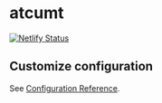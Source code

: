 # atcumt

[![Netlify Status](https://api.netlify.com/api/v1/badges/d6b9fb9b-3546-43f0-8c95-cd6c0d939da0/deploy-status)](https://app.netlify.com/sites/wondrous-churros-ae57a8/deploys)

## Customize configuration

See [Configuration Reference](https://cli.vuejs.org/config/).
